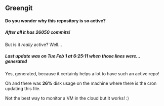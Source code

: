 ## Greengit

#### Do you wonder why this repository is so active?

##### After all it has 26050 commits!

But is it *really* active? Well...

##### Last update was on Tue Feb 1 at 6:25:11 when those lines were... generated

Yes, generated, because it certainly helps a lot to have such an active repo!

Oh and there was **26%** disk usage on the machine
where there is the cron updating this file.

Not the best way to monitor a VM in the cloud but it works! :)
